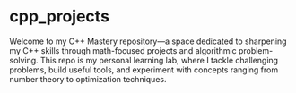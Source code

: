 # cpp_projects
Welcome to my C++ Mastery repository—a space dedicated to sharpening my C++ skills through math-focused projects and algorithmic problem-solving.  This repo is my personal learning lab, where I tackle challenging problems, build useful tools, and experiment with concepts ranging from number theory to optimization techniques.

